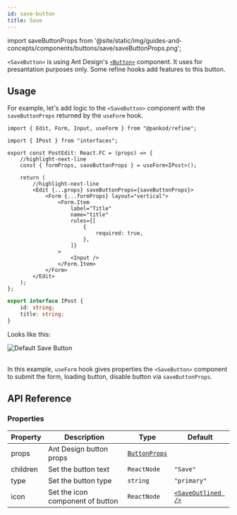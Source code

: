 ```yaml
---
id: save-button
title: Save
---
```


import saveButtonProps from '@site/static/img/guides-and-concepts/components/buttons/save/saveButtonProps.png';

`<SaveButton>` is using Ant Design's [`<Button>`](https://ant.design/components/button/) component. It uses for presantation purposes only. Some refine hooks add features to this button.

## Usage

For example, let's add logic to the `<SaveButton>` component with the `saveButtonProps` returned by the `useForm` hook.

```tsx
import { Edit, Form, Input, useForm } from "@pankod/refine";

import { IPost } from "interfaces";

export const PostEdit: React.FC = (props) => {
    //highlight-next-line
    const { formProps, saveButtonProps } = useForm<IPost>();

    return (
        //highlight-next-line
        <Edit {...props} saveButtonProps={saveButtonProps}>
            <Form {...formProps} layout="vertical">
                <Form.Item
                    label="Title"
                    name="title"
                    rules={[
                        {
                            required: true,
                        },
                    ]}
                >
                    <Input />
                </Form.Item>
            </Form>
        </Edit>
    );
};
```

```ts
export interface IPost {
    id: string;
    title: string;
}
```

Looks like this:

<div>
    <img  src={saveButtonProps} alt="Default Save Button" />
</div>
<br/>

In this example, `useForm` hook gives properties the `<SaveButton>` component to submit the form, loading button, disable button via `saveButtonProps`.

## API Reference

### Properties

| Property | Description                      | Type                                                       | Default                                                   |
| -------- | -------------------------------- | ---------------------------------------------------------- | --------------------------------------------------------- |
| props    | Ant Design button props          | [`ButtonProps`](https://ant.design/components/button/#API) |                                                           |
| children | Set the button text              | `ReactNode`                                                | `"Save"`                                                  |
| type     | Set the button type              | `string`                                                   | `"primary"`                                               |
| icon     | Set the icon component of button | `ReactNode`                                                | [`<SaveOutlined />`](https://ant.design/components/icon/) |
